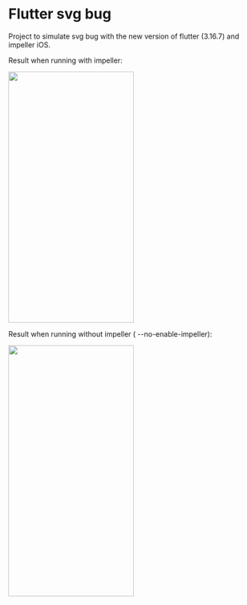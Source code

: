 # Flutter svg bug

Project to simulate svg bug with the new version of flutter (3.16.7) and impeller iOS.

Result when running with impeller:

<img src="https://github.com/IsabelaPSouza/flutter_svg_bug/assets/90933885/da735c55-f0f7-4ac9-bb7c-57549857f2d7)https://github.com/IsabelaPSouza/flutter_svg_bug/assets/90933885/da735c55-f0f7-4ac9-bb7c-57549857f2d7g" width="250" height="500">

Result when running without impeller ( --no-enable-impeller):

<img src="https://github.com/IsabelaPSouza/flutter_svg_bug/assets/90933885/6f612be2-c077-4a64-9ed5-93748cef072a" width="250" height="500">
